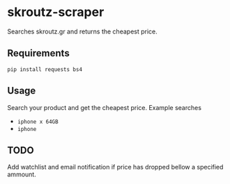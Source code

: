 # skroutz-scraper
Searches skroutz.gr and returns the cheapest price.

## Requirements
`pip install requests bs4`

## Usage
Search your product and get the cheapest price.
Example searches 
* `iphone x 64GB`
* `iphone`

## TODO
Add watchlist and email notification if price has dropped bellow a specified ammount.
